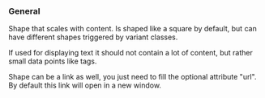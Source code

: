 ### General
Shape that scales with content. Is shaped like a square by default, but can have different shapes triggered by variant classes.

If used for displaying text it should not contain a lot of content, but rather small data points like tags.

Shape can be a link as well, you just need to fill the optional attribute "url". By default this link will open in a new window.

